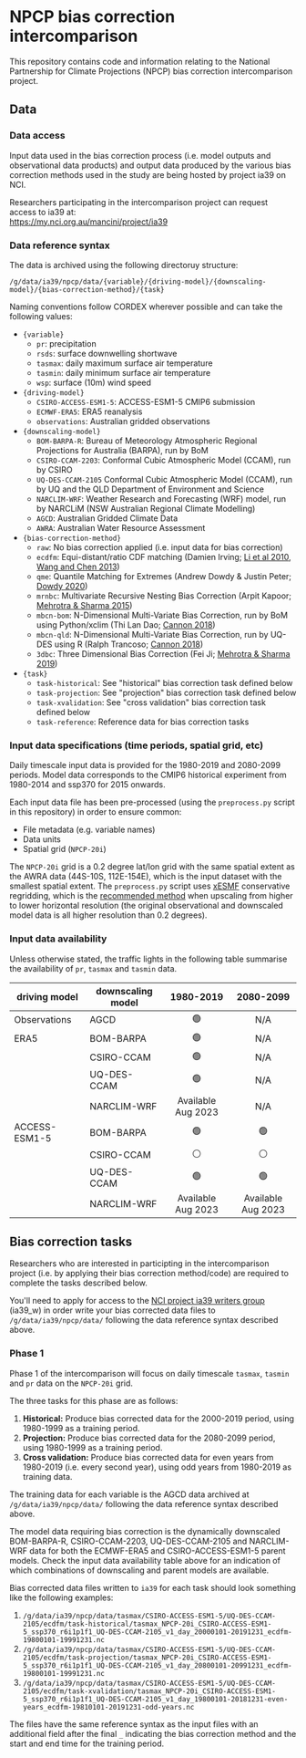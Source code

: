 # NPCP bias correction intercomparison

This repository contains code and information relating to the
National Partnership for Climate Projections (NPCP) bias correction intercomparison project.

## Data

### Data access

Input data used in the bias correction process (i.e. model outputs and observational data products) and
output data produced by the various bias correction methods used in the study
are being hosted by project ia39 on NCI. 

Researchers participating in the intercomparison project can request access to ia39 at:  
https://my.nci.org.au/mancini/project/ia39

### Data reference syntax

The data is archived using the following directoruy structure:  
```
/g/data/ia39/npcp/data/{variable}/{driving-model}/{downscaling-model}/{bias-correction-method}/{task}
```

Naming conventions follow CORDEX wherever possible and can take the following values:  
- `{variable}`  
  - `pr`: precipitation
  - `rsds`: surface downwelling shortwave
  - `tasmax`: daily maximum surface air temperature
  - `tasmin`: daily minimum surface air temperature
  - `wsp`: surface (10m) wind speed
- `{driving-model}`  
  - `CSIRO-ACCESS-ESM1-5`: ACCESS-ESM1-5 CMIP6 submission
  - `ECMWF-ERA5`: ERA5 reanalysis
  - `observations`: Australian gridded observations
- `{downscaling-model}`  
  - `BOM-BARPA-R`: Bureau of Meteorology Atmospheric Regional Projections for Australia (BARPA), run by BoM
  - `CSIRO-CCAM-2203`: Conformal Cubic Atmospheric Model (CCAM), run by CSIRO
  - `UQ-DES-CCAM-2105` Conformal Cubic Atmospheric Model (CCAM), run by UQ and the QLD Department of Environment and Science
  - `NARCLIM-WRF`: Weather Research and Forecasting (WRF) model, run by NARCLiM (NSW Australian Regional Climate Modelling)
  - `AGCD`: Australian Gridded Climate Data
  - `AWRA`: Australian Water Resource Assessment
- `{bias-correction-method}`  
  - `raw`: No bias correction applied (i.e. input data for bias correction)
  - `ecdfm`: Equi-distant/ratio CDF matching (Damien Irving; [Li et al 2010](https://doi.org/10.1029/2009JD012882), [Wang and Chen 2013](https://doi.org/10.1002/asl2.454))
  - `qme`: Quantile Matching for Extremes (Andrew Dowdy & Justin Peter; [Dowdy 2020](https://doi.org/10.1071/ES20001))
  - `mrnbc`: Multivariate Recursive Nesting Bias Correction (Arpit Kapoor; [Mehrotra & Sharma 2015](https://doi.org/10.1016/j.jhydrol.2014.11.037))
  - `mbcn-bom`: N-Dimensional Multi-Variate Bias Correction, run by BoM using Python/xclim (Thi Lan Dao; [Cannon 2018](https://doi.org/10.1007/s00382-017-3580-6))
  - `mbcn-qld`: N-Dimensional Multi-Variate Bias Correction, run by UQ-DES using R (Ralph Trancoso; [Cannon 2018](https://doi.org/10.1007/s00382-017-3580-6))
  - `3dbc`: Three Dimensional Bias Correction (Fei Ji; [Mehrotra & Sharma 2019](https://doi.org/10.1029/2018WR023270))
- `{task}`
  - `task-historical`: See "historical" bias correction task defined below
  - `task-projection`: See "projection" bias correction task defined below
  - `task-xvalidation`: See "cross validation" bias correction task defined below
  - `task-reference`: Reference data for bias correction tasks 

### Input data specifications (time periods, spatial grid, etc)

Daily timescale input data is provided for the 1980-2019 and 2080-2099 periods.
Model data corresponds to the CMIP6 historical experiment from 1980-2014 and ssp370 for 2015 onwards. 

Each input data file has been pre-processed (using the `preprocess.py` script in this repository)
in order to ensure common:
- File metadata (e.g. variable names)
- Data units
- Spatial grid (`NPCP-20i`) 

The `NPCP-20i` grid is a 0.2 degree lat/lon grid
with the same spatial extent as the AWRA data (44S-10S, 112E-154E),
which is the input dataset with the smallest spatial extent.
The `preprocess.py` script uses [xESMF](https://xesmf.readthedocs.io/en/latest/index.html) 
conservative regridding, which is the
[recommended method](https://xesmf.readthedocs.io/en/latest/notebooks/Compare_algorithms.html)
when upscaling from higher to lower horizontal resolution
(the original observational and downscaled model data is all higher resolution than 0.2 degrees).

### Input data availability

Unless otherwise stated, the traffic lights in the following table
summarise the availability of `pr`, `tasmax` and `tasmin` data.

| driving model | downscaling model | 1980-2019 | 2080-2099 |
| ---           | ---               | :-:       | :-:       |
| Observations | AGCD | :green_circle: | N/A |
| ERA5 | BOM-BARPA | :green_circle: | N/A |
| | CSIRO-CCAM | :green_circle: | N/A |
| | UQ-DES-CCAM | :green_circle: | N/A |
| | NARCLIM-WRF | Available Aug 2023 | N/A |
| ACCESS-ESM1-5 | BOM-BARPA | :green_circle: | :green_circle: |
| | CSIRO-CCAM  | :white_circle: | :white_circle: |
| | UQ-DES-CCAM | :green_circle: | :green_circle: |
| | NARCLIM-WRF | Available Aug 2023 | Available Aug 2023 |

## Bias correction tasks

Researchers who are interested in participting in the intercomparison project
(i.e. by applying their bias correction method/code)
are required to complete the tasks described below.

You'll need to apply for access to the
[NCI project ia39 writers group](https://my.nci.org.au/mancini/project/ia39_w) (ia39_w)
in order write your bias corrected data files to `/g/data/ia39/npcp/data/`
following the data reference syntax described above.

### Phase 1

Phase 1 of the intercomparison will focus on daily timescale
`tasmax`, `tasmin` and `pr` data on the `NPCP-20i` grid.

The three tasks for this phase are as follows:
1. **Historical:** Produce bias corrected data for the 2000-2019 period, using 1980-1999 as a training period.
2. **Projection:** Produce bias corrected data for the 2080-2099 period, using 1980-1999 as a training period.
3. **Cross validation:** Produce bias corrected data for even years from 1980-2019 (i.e. every second year), using odd years from 1980-2019 as training data.

The training data for each variable is the AGCD data archived at `/g/data/ia39/npcp/data/`
following the data reference syntax described above.

The model data requiring bias correction is the dynamically downscaled
BOM-BARPA-R, CSIRO-CCAM-2203, UQ-DES-CCAM-2105 and NARCLIM-WRF data
for both the ECMWF-ERA5 and CSIRO-ACCESS-ESM1-5 parent models.
Check the input data availability table above for an indication of
which combinations of downscaling and parent models are available.

Bias corrected data files written to `ia39` for each task should look something like the following examples:
1. `/g/data/ia39/npcp/data/tasmax/CSIRO-ACCESS-ESM1-5/UQ-DES-CCAM-2105/ecdfm/task-historical/tasmax_NPCP-20i_CSIRO-ACCESS-ESM1-5_ssp370_r6i1p1f1_UQ-DES-CCAM-2105_v1_day_20000101-20191231_ecdfm-19800101-19991231.nc`
2. `/g/data/ia39/npcp/data/tasmax/CSIRO-ACCESS-ESM1-5/UQ-DES-CCAM-2105/ecdfm/task-projection/tasmax_NPCP-20i_CSIRO-ACCESS-ESM1-5_ssp370_r6i1p1f1_UQ-DES-CCAM-2105_v1_day_20800101-20991231_ecdfm-19800101-19991231.nc`
3. `/g/data/ia39/npcp/data/tasmax/CSIRO-ACCESS-ESM1-5/UQ-DES-CCAM-2105/ecdfm/task-xvalidation/tasmax_NPCP-20i_CSIRO-ACCESS-ESM1-5_ssp370_r6i1p1f1_UQ-DES-CCAM-2105_v1_day_19800101-20181231-even-years_ecdfm-19810101-20191231-odd-years.nc`

The files have the same reference syntax as the input files with an additional field
after the final `_` indicating the bias correction method and the start and end time
for the training period.
